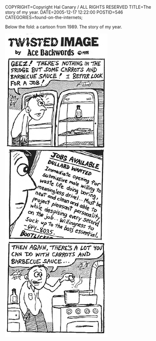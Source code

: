 COPYRIGHT=Copyright Hal Canary / ALL RIGHTS RESERVED
TITLE=The story of my year.
DATE=2005-12-17 12:22:00
POSTID=546
CATEGORIES=found-on-the-internets;

Below the fold: a cartoon from 1989. The story of my year.  
  
![1989-boing-boing-issue-1-twisted-image](/images/1989-boing-boing-issue-1-twisted-image.png)
